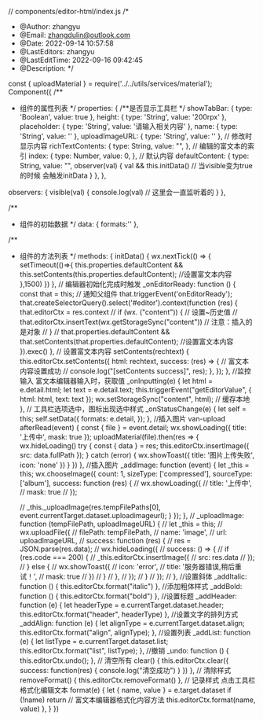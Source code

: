 // components/editor-html/index.js
/*
 * @Author: zhangyu
 * @Email: zhangdulin@outlook.com
 * @Date: 2022-09-14 10:57:58
 * @LastEditors: zhangyu
 * @LastEditTime: 2022-09-16 09:42:45
 * @Description: 
 */

const {  uploadMaterial } = require('../../utils/services/material');
Component({
  /**
   * 组件的属性列表
   */
  properties: {
    /**是否显示工具栏 */
    showTabBar: {
      type: 'Boolean',
      value: true
    },
    height: {
        type: 'String',
        value: '200rpx'
    },  
    placeholder: {
      type: 'String',
      value: '请输入相关内容'
    },
    name: {
      type: 'String',
      value: ''
    },
    uploadImageURL: {
      type: 'String',
      value: ''
    },
    // 修改时显示内容
    richTextContents: {
        type: String,
        value: "",
    },
    // 编辑的富文本的索引
    index: {
        type: Number,
        value: 0,
    },
    // 默认内容
    defaultContent: {
        type: String,
        value: "",
        observer(val) {
            val && this.initData()   // 当visible变为true的时候 会触发initData
         }
    },
  },

  observers: {
    visible(val) {
      console.log(val) // 这里会一直监听着的
    }
  },

  /**
   * 组件的初始数据
   */
  data: {
    formats:''
  },

  /**
   * 组件的方法列表
   */
  methods: {
    initData() {
        wx.nextTick(() => {
            setTimeout(()=>{
                this.properties.defaultContent && this.setContents(this.properties.defaultContent); //设置富文本内容
            },1500)
        })
    },
    // 编辑器初始化完成时触发 
    _onEditorReady: function () {
      const that = this;
      // 通知父组件
      that.triggerEvent('onEditorReady');
      that.createSelectorQuery().select('#editor').context(function (res) {
        that.editorCtx = res.context
        // if (wx.  ("content")) { // 设置~历史值
        //     that.editorCtx.insertText(wx.getStorageSync("content")) // 注意：插入的是对象
        // }
        // that.properties.defaultContent && that.setContents(that.properties.defaultContent); //设置富文本内容
      }).exec()
    },
    // 设置富文本内容
    setContents(rechtext) {
      this.editorCtx.setContents({
        html: rechtext,
        success: (res) => {
          // 富文本内容设置成功
          // console.log("[setContents success]", res);
        },
      });
    },
    //监控输入  富文本编辑器输入时，获取值
    _onInputting(e) {
      let html = e.detail.html;
      let text = e.detail.text;
      this.triggerEvent("getEditorValue", { html: html, text: text });
      wx.setStorageSync("content", html); // 缓存本地
    },
    // 工具栏选项选中，图标出现选中样式
    _onStatusChange(e) {
        let self = this;
        self.setData({
          formats: e.detail,
        });
    },
    //插入图片 van-upload
    afterRead(event) {
        const { file } = event.detail;
        wx.showLoading({
            title: '上传中',
            mask: true
          });
        uploadMaterial(file).then(res => {
            wx.hideLoading()
            try {
                const { data } = res;
                this.editorCtx.insertImage({
                  src: data.fullPath
                });
            } catch (error) {
                wx.showToast({
                    title: '图片上传失败',
                    icon: 'none'
                })
            }
        })
    },
    //插入图片
    _addImage: function (event) {
      let _this = this;
      wx.chooseImage({
        count: 1,
        sizeType: ['compressed'],
        sourceType: ['album'],
        success: function (res) {
        //   wx.showLoading({
        //     title: '上传中',
        //     mask: true
        //   });

        //   _this._uploadImage(res.tempFilePaths[0], event.currentTarget.dataset.uploadimageurl);
        }
      });
    },
    // _uploadImage: function (tempFilePath, uploadImageURL) {
    //   let _this = this;
    //   wx.uploadFile({
    //     filePath: tempFilePath,
    //     name: 'image',
    //     url: uploadImageURL,
    //     success: function (res) {
    //       res = JSON.parse(res.data);
    //       wx.hideLoading({
    //         success: () => {
    //           if (res.code === 200) {
    //             _this.editorCtx.insertImage({
    //               src: res.data
    //             });
    //           } else {
    //             wx.showToast({
    //               icon: 'error',
    //               title: '服务器错误,稍后重试！',
    //               mask: true
    //             })
    //           }
    //         },
    //       });
    //     }
    //   });
    // },
    //设置斜体
    _addItalic: function () {
      this.editorCtx.format("italic")
    },
    //添加粗体样式
    _addBold: function () {
      this.editorCtx.format("bold")
    },
    //设置标题
    _addHeader: function (e) {
      let headerType = e.currentTarget.dataset.header;
      this.editorCtx.format("header", headerType)
    },
    //设置文字的排列方式
    _addAlign: function (e) {
      let alignType = e.currentTarget.dataset.align;
      this.editorCtx.format("align", alignType);
    },
    //设置列表
    _addList: function (e) {
      let listType = e.currentTarget.dataset.list;
      this.editorCtx.format("list", listType);
    },
    //撤销
    _undo: function () {
      this.editorCtx.undo();
    },
    // 清空所有
    clear() {
        this.editorCtx.clear({
        success: function(res) {
            console.log("清空成功")
        }
        })
    },
    // 清除样式
    removeFormat() {
        this.editorCtx.removeFormat()
    },
    // 记录样式 点击工具栏格式化编辑文本
    format(e) {
        let {
        name,
        value
        } = e.target.dataset
        if (!name) return
        // 富文本编辑器格式化内容方法
        this.editorCtx.format(name, value)
    },
  }
})
